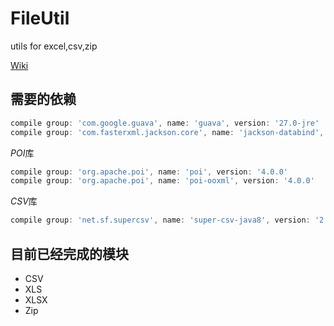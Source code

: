 # FileUtil
utils for excel,csv,zip

[Wiki](https://github.com/Joycai/FileUtil/wiki)

## 需要的依赖
```groovy
compile group: 'com.google.guava', name: 'guava', version: '27.0-jre'  
compile group: 'com.fasterxml.jackson.core', name: 'jackson-databind', version: '2.9.7'
```  
*POI*库  
```groovy
compile group: 'org.apache.poi', name: 'poi', version: '4.0.0'
compile group: 'org.apache.poi', name: 'poi-ooxml', version: '4.0.0'
```  
*CSV*库  
```groovy
compile group: 'net.sf.supercsv', name: 'super-csv-java8', version: '2.4.0'
```  

## 目前已经完成的模块
* CSV
* XLS
* XLSX
* Zip